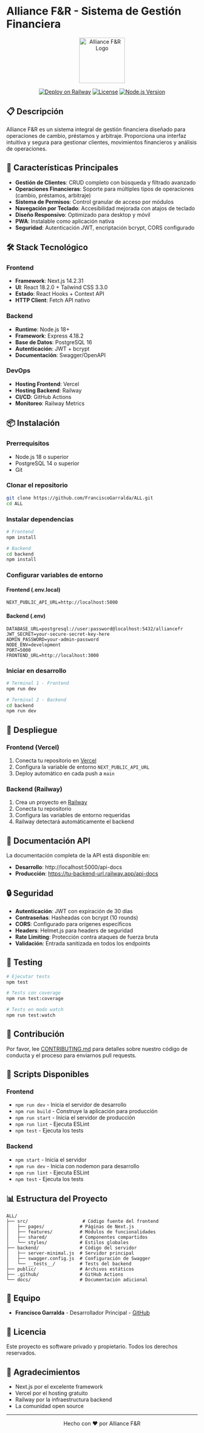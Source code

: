 # Alliance F&R - Sistema de Gestión Financiera

<div align="center">
  <img src="public/favicon2.png" alt="Alliance F&R Logo" width="120" height="120">
  
  [![Deploy on Railway](https://railway.app/button.svg)](https://railway.app/new/template/ZweBXA)
  [![License](https://img.shields.io/badge/license-Private-red.svg)](LICENSE)
  [![Node.js Version](https://img.shields.io/badge/node-%3E%3D18.0.0-brightgreen)](https://nodejs.org)
</div>

## 📋 Descripción

Alliance F&R es un sistema integral de gestión financiera diseñado para operaciones de cambio, préstamos y arbitraje. Proporciona una interfaz intuitiva y segura para gestionar clientes, movimientos financieros y análisis de operaciones.

## 🚀 Características Principales

- **Gestión de Clientes**: CRUD completo con búsqueda y filtrado avanzado
- **Operaciones Financieras**: Soporte para múltiples tipos de operaciones (cambio, préstamos, arbitraje)
- **Sistema de Permisos**: Control granular de acceso por módulos
- **Navegación por Teclado**: Accesibilidad mejorada con atajos de teclado
- **Diseño Responsivo**: Optimizado para desktop y móvil
- **PWA**: Instalable como aplicación nativa
- **Seguridad**: Autenticación JWT, encriptación bcrypt, CORS configurado

## 🛠️ Stack Tecnológico

### Frontend
- **Framework**: Next.js 14.2.31
- **UI**: React 18.2.0 + Tailwind CSS 3.3.0
- **Estado**: React Hooks + Context API
- **HTTP Client**: Fetch API nativo

### Backend
- **Runtime**: Node.js 18+
- **Framework**: Express 4.18.2
- **Base de Datos**: PostgreSQL 16
- **Autenticación**: JWT + bcrypt
- **Documentación**: Swagger/OpenAPI

### DevOps
- **Hosting Frontend**: Vercel
- **Hosting Backend**: Railway
- **CI/CD**: GitHub Actions
- **Monitoreo**: Railway Metrics

## 📦 Instalación

### Prerrequisitos
- Node.js 18 o superior
- PostgreSQL 14 o superior
- Git

### Clonar el repositorio
```bash
git clone https://github.com/FranciscoGarralda/ALL.git
cd ALL
```

### Instalar dependencias
```bash
# Frontend
npm install

# Backend
cd backend
npm install
```

### Configurar variables de entorno

#### Frontend (.env.local)
```env
NEXT_PUBLIC_API_URL=http://localhost:5000
```

#### Backend (.env)
```env
DATABASE_URL=postgresql://user:password@localhost:5432/alliancefr
JWT_SECRET=your-secure-secret-key-here
ADMIN_PASSWORD=your-admin-password
NODE_ENV=development
PORT=5000
FRONTEND_URL=http://localhost:3000
```

### Iniciar en desarrollo
```bash
# Terminal 1 - Frontend
npm run dev

# Terminal 2 - Backend
cd backend
npm run dev
```

## 🚀 Despliegue

### Frontend (Vercel)
1. Conecta tu repositorio en [Vercel](https://vercel.com)
2. Configura la variable de entorno `NEXT_PUBLIC_API_URL`
3. Deploy automático en cada push a `main`

### Backend (Railway)
1. Crea un proyecto en [Railway](https://railway.app)
2. Conecta tu repositorio
3. Configura las variables de entorno requeridas
4. Railway detectará automáticamente el backend

## 📖 Documentación API

La documentación completa de la API está disponible en:
- **Desarrollo**: http://localhost:5000/api-docs
- **Producción**: https://tu-backend-url.railway.app/api-docs

## 🔒 Seguridad

- **Autenticación**: JWT con expiración de 30 días
- **Contraseñas**: Hasheadas con bcrypt (10 rounds)
- **CORS**: Configurado para orígenes específicos
- **Headers**: Helmet.js para headers de seguridad
- **Rate Limiting**: Protección contra ataques de fuerza bruta
- **Validación**: Entrada sanitizada en todos los endpoints

## 🧪 Testing

```bash
# Ejecutar tests
npm test

# Tests con coverage
npm run test:coverage

# Tests en modo watch
npm run test:watch
```

## 🤝 Contribución

Por favor, lee [CONTRIBUTING.md](CONTRIBUTING.md) para detalles sobre nuestro código de conducta y el proceso para enviarnos pull requests.

## 📝 Scripts Disponibles

### Frontend
- `npm run dev` - Inicia el servidor de desarrollo
- `npm run build` - Construye la aplicación para producción
- `npm run start` - Inicia el servidor de producción
- `npm run lint` - Ejecuta ESLint
- `npm test` - Ejecuta los tests

### Backend
- `npm start` - Inicia el servidor
- `npm run dev` - Inicia con nodemon para desarrollo
- `npm run lint` - Ejecuta ESLint
- `npm test` - Ejecuta los tests

## 📊 Estructura del Proyecto

```
ALL/
├── src/                    # Código fuente del frontend
│   ├── pages/             # Páginas de Next.js
│   ├── features/          # Módulos de funcionalidades
│   ├── shared/            # Componentes compartidos
│   └── styles/            # Estilos globales
├── backend/               # Código del servidor
│   ├── server-minimal.js  # Servidor principal
│   ├── swagger.config.js  # Configuración de Swagger
│   └── __tests__/         # Tests del backend
├── public/                # Archivos estáticos
├── .github/               # GitHub Actions
└── docs/                  # Documentación adicional
```

## 👥 Equipo

- **Francisco Garralda** - Desarrollador Principal - [GitHub](https://github.com/FranciscoGarralda)

## 📄 Licencia

Este proyecto es software privado y propietario. Todos los derechos reservados.

## 🙏 Agradecimientos

- Next.js por el excelente framework
- Vercel por el hosting gratuito
- Railway por la infraestructura backend
- La comunidad open source

---

<div align="center">
  Hecho con ❤️ por Alliance F&R
</div>
